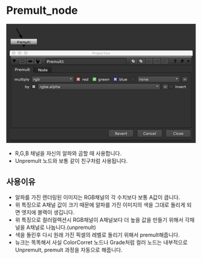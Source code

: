 # Premult\_node

![](../../.gitbook/assets/premult_node.png)

* R,G,B 채널을 자신의 알파와 곱할 때 사용합니다.
* Unpremult 노드와 보통 같이 친구처럼 사용됩니다.

## 사용이유

* 알파를 가진 렌더링된 이미지는 RGB채널의 각 수치보다 보통 A값이 큽니다.
* 위 특징으로 A채널 값이 크기 때문에 알파를 가진 이미지의 색을 그대로 돌리게 되면 엣지에 블랙이 생깁니다.
* 위 특징으로 컬러컬렉션시 RGB채널이 A채널보다 더 높을 값을 만들기 위해서 각채널을 A채널로 나눕니다.\(unpremult\)
* 색을 돌린후 다시 원래 가진 픽셀의 레벨로 돌리기 위해서 premult해줍니다.
* 뉴크는 똑똑해서 사실 ColorCorret 노드나 Grade처럼 컬러 노드는 내부적으로 Unpremult, premult 과정을 자동으로 해줍니다.

